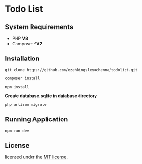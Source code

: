 # Todo List

## System Requirements
- PHP **V8**
- Composer **^V2**

## Installation

```
git clone https://github.com/ezehkingsleyuchenna/todolist.git
```
```
composer install
```
```
npm install
```

**Create database.sqlite in database directory**

```
php artisan migrate
```

## Running Application

```
npm run dev
```

## License

licensed under the [MIT license](https://opensource.org/licenses/MIT).
